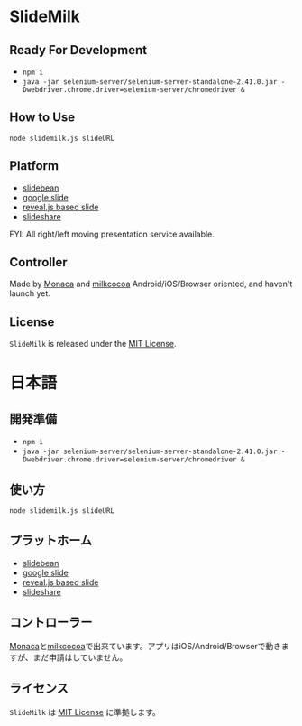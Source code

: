 # SlideMilk

## Ready For Development
- `npm i`
- `java -jar selenium-server/selenium-server-standalone-2.41.0.jar -Dwebdriver.chrome.driver=selenium-server/chromedriver &`

## How to Use
`node slidemilk.js slideURL`

## Platform
- [slidebean](http://slidebean.com)
- [google slide](http://www.google.com/intl/ja_jp/slides/about/)
- [reveal.js based slide](http://lab.hakim.se/reveal-js/)
- [slideshare](http://www.slideshare.net/)

FYI: All right/left moving presentation service available.

## Controller

Made by [Monaca](https://ja.monaca.io/) and [milkcocoa](https://mlkcca.com/)
Android/iOS/Browser oriented, and haven't launch yet.

## License
`SlideMilk` is released under the [MIT License](http://opensource.org/licenses/MIT).



# 日本語

## 開発準備
- `npm i`
- `java -jar selenium-server/selenium-server-standalone-2.41.0.jar -Dwebdriver.chrome.driver=selenium-server/chromedriver &`

## 使い方
`node slidemilk.js slideURL`

## プラットホーム
- [slidebean](http://slidebean.com)
- [google slide](http://www.google.com/intl/ja_jp/slides/about/)
- [reveal.js based slide](http://lab.hakim.se/reveal-js/)
- [slideshare](http://www.slideshare.net/)

## コントローラー
[Monaca](https://ja.monaca.io/)と[milkcocoa](https://mlkcca.com/)で出来ています。アプリはiOS/Android/Browserで動きますが、まだ申請はしていません。

## ライセンス
`SlideMilk` は [MIT License](http://opensource.org/licenses/MIT) に準拠します。
